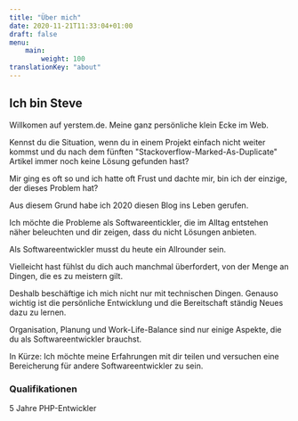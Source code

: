 ```yaml
---
title: "Über mich"
date: 2020-11-21T11:33:04+01:00
draft: false
menu: 
    main:
        weight: 100
translationKey: "about"
---
```


## Ich bin Steve

Willkomen auf yerstem.de. Meine ganz persönliche klein Ecke im Web.

Kennst du die Situation, wenn du in einem Projekt einfach nicht weiter kommst und du nach dem fünften "Stackoverflow-Marked-As-Duplicate" Artikel immer noch keine Lösung gefunden hast? 

Mir ging es oft so und ich hatte oft Frust und dachte mir, bin ich der einzige, der dieses Problem hat?

Aus diesem Grund habe ich 2020 diesen Blog ins Leben gerufen.

Ich möchte die Probleme als Softwareentickler, die im Alltag entstehen näher beleuchten und dir zeigen, dass du nicht Lösungen anbieten.

Als Softwareentwickler musst du heute ein Allrounder sein.

Vielleicht hast fühlst du dich auch manchmal überfordert, von der Menge an Dingen, die es zu meistern gilt.

Deshalb beschäftige ich mich nicht nur mit technischen Dingen. Genauso wichtig ist die persönliche Entwicklung und die Bereitschaft ständig Neues dazu zu lernen.

Organisation, Planung und Work-Life-Balance sind nur einige Aspekte, die du als Softwareentwickler brauchst.

In Kürze: Ich möchte meine Erfahrungen mit dir teilen und versuchen eine Bereicherung für andere Softwareentwickler zu sein.

### Qualifikationen
5 Jahre PHP-Entwickler 
